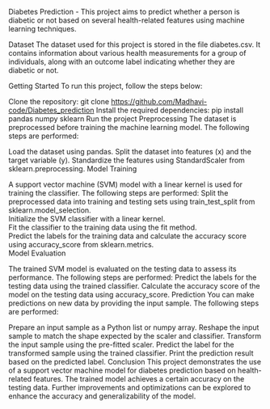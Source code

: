 Diabetes Prediction - 
This project aims to predict whether a person is diabetic or not based on several health-related features using machine learning techniques.

Dataset
The dataset used for this project is stored in the file diabetes.csv. It contains information about various health measurements for a group of individuals, along with an outcome label indicating whether they are diabetic or not.

Getting Started
To run this project, follow the steps below:

Clone the repository: git clone https://github.com/Madhavi-code/Diabetes_prediction
Install the required dependencies: pip install pandas numpy sklearn
Run the project
Preprocessing
The dataset is preprocessed before training the machine learning model. The following steps are performed:

Load the dataset using pandas.
Split the dataset into features (x) and the target variable (y).
Standardize the features using StandardScaler from sklearn.preprocessing.
Model Training

A support vector machine (SVM) model with a linear kernel is used for training the classifier. The following steps are performed:
Split the preprocessed data into training and testing sets using train_test_split from sklearn.model_selection.  
Initialize the SVM classifier with a linear kernel.  
Fit the classifier to the training data using the fit method.  
Predict the labels for the training data and calculate the accuracy score using accuracy_score from sklearn.metrics.  
Model Evaluation

The trained SVM model is evaluated on the testing data to assess its performance. The following steps are performed:
Predict the labels for the testing data using the trained classifier.
Calculate the accuracy score of the model on the testing data using accuracy_score.
Prediction
You can make predictions on new data by providing the input sample. The following steps are performed:

Prepare an input sample as a Python list or numpy array.
Reshape the input sample to match the shape expected by the scaler and classifier.
Transform the input sample using the pre-fitted scaler.
Predict the label for the transformed sample using the trained classifier.
Print the prediction result based on the predicted label.
Conclusion
This project demonstrates the use of a support vector machine model for diabetes prediction based on health-related features. The trained model achieves a certain accuracy on the testing data. Further improvements and optimizations can be explored to enhance the accuracy and generalizability of the model.
